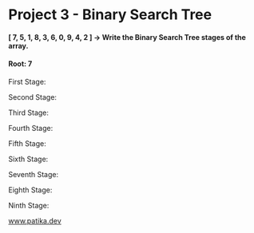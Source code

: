 # Project 3 - Binary Search Tree 
#### [ 7, 5, 1, 8, 3, 6, 0, 9, 4, 2 ] -> Write the Binary Search Tree stages of the array.
#### Root: 7  
First Stage:    
    

Second Stage:  

Third Stage:  

Fourth Stage:  

Fifth Stage:  

Sixth Stage:  

Seventh Stage:  

Eighth Stage:  

Ninth Stage:  
            

www.patika.dev
